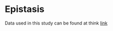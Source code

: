 # Epistasis

Data used in this study can be found at think [link](https://drive.google.com/drive/folders/1P3x6xGwvQAecAfn79s7vDwCubmcCOuOZ?usp=sharing)
